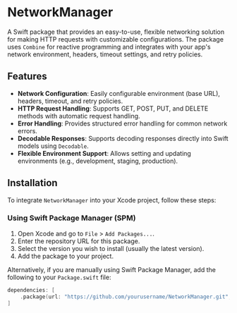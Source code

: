 # NetworkManager

A Swift package that provides an easy-to-use, flexible networking solution for making HTTP requests with customizable configurations. The package uses `Combine` for reactive programming and integrates with your app's network environment, headers, timeout settings, and retry policies.

## Features

- **Network Configuration**: Easily configurable environment (base URL), headers, timeout, and retry policies.
- **HTTP Request Handling**: Supports GET, POST, PUT, and DELETE methods with automatic request handling.
- **Error Handling**: Provides structured error handling for common network errors.
- **Decodable Responses**: Supports decoding responses directly into Swift models using `Decodable`.
- **Flexible Environment Support**: Allows setting and updating environments (e.g., development, staging, production).

## Installation

To integrate `NetworkManager` into your Xcode project, follow these steps:

### Using Swift Package Manager (SPM)

1. Open Xcode and go to `File` > `Add Packages...`.
2. Enter the repository URL for this package.
3. Select the version you wish to install (usually the latest version).
4. Add the package to your project.

Alternatively, if you are manually using Swift Package Manager, add the following to your `Package.swift` file:

```swift
dependencies: [
    .package(url: "https://github.com/yourusername/NetworkManager.git", from: "1.0.0")
]
